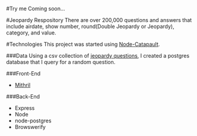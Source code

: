 #Try me
Coming soon...

#Jeopardy Respository
There are over 200,000 questions and answers that include airdate, show number, round(Double Jeopardy or Jeopardy), category, and value.

#Technologies
This project was started using [Node-Catapault](https://github.com/mindeavor/node-catapult/).

###Data
Using a csv collection of [jeopardy questions](https://www.reddit.com/r/datasets/comments/1uyd0t/200000_jeopardy_questions_in_a_json_file/), I created a postgres database that I query for a random question.

###Front-End
* [Mithril](https://github.com/lhorie/mithril.js)

###Back-End
* Express
* Node
* node-postgres
* Browswerify
